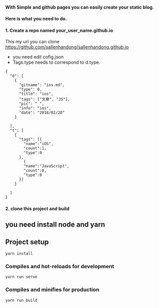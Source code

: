 #### With Simple and github pages you can easily create your static blog. 
#### Here is what you need to do.
#### 1. Create a repo named your_user_name.github.io
This my url you can clone https://github.com/sallenhandong/sallenhandong.github.io  
 - you need edit cofig.json  
 - Tags.type needs to correspond to d.type.  
```
{
  "d": [
    {
      "gitname": "ios.md",
      "type": 0,
      "title": "ios",
      "tags": ["文章", "JS"],
      "pic": " ",
      "info": "ios",
      "date": "2018/02/28"
    }
    
  ],
  "t": [
    {
      "tags": [{
        "name":"iOS",
        "count":1,
        "type":0
      }, 
        {
        "name":"JavaScript",
        "count":0,
        "type":0
      }]
    }
    
  ]
}

```
#### 2. clone this project and build 
## you need install node  and yarn
## Project setup
```
yarn install
```

### Compiles and hot-reloads for development
```
yarn run serve
```

### Compiles and minifies for production
```
yarn run build
```
